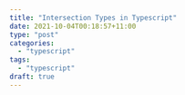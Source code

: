 ```yaml
---
title: "Intersection Types in Typescript"
date: 2021-10-04T00:18:57+11:00
type: "post"
categories:
  - "typescript"
tags:
  - "typescript"
draft: true
---
```

